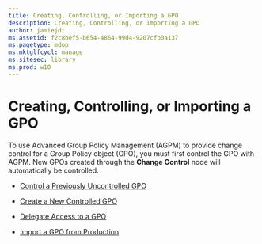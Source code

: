 ```yaml
---
title: Creating, Controlling, or Importing a GPO
description: Creating, Controlling, or Importing a GPO
author: jamiejdt
ms.assetid: f2c8bef5-b654-4864-99d4-9207cfb0a137
ms.pagetype: mdop
ms.mktglfcycl: manage
ms.sitesec: library
ms.prod: w10
---
```



# Creating, Controlling, or Importing a GPO


To use Advanced Group Policy Management (AGPM) to provide change control for a Group Policy object (GPO), you must first control the GPO with AGPM. New GPOs created through the **Change Control** node will automatically be controlled.

-   [Control a Previously Uncontrolled GPO](control-a-previously-uncontrolled-gpo.md)

-   [Create a New Controlled GPO](create-a-new-controlled-gpo.md)

-   [Delegate Access to a GPO](delegate-access-to-a-gpo.md)

-   [Import a GPO from Production](import-a-gpo-from-production-approver.md)

 

 





